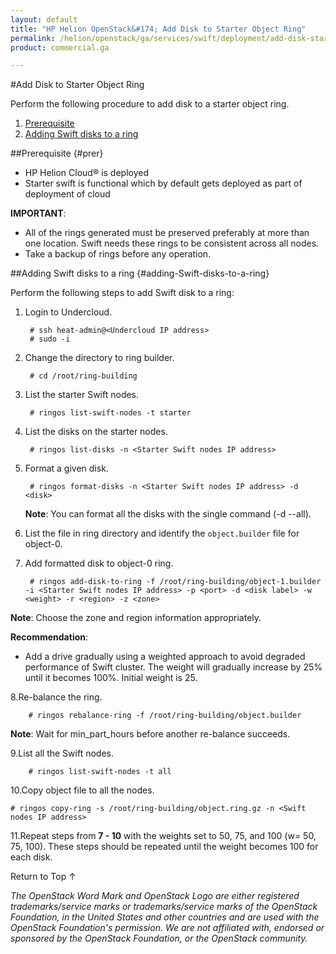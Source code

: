 ```yaml
---
layout: default
title: "HP Helion OpenStack&#174; Add Disk to Starter Object Ring"
permalink: /helion/openstack/ga/services/swift/deployment/add-disk-starter/
product: commercial.ga

---
```

<!--UNDER REVISION-->

<script>

function PageRefresh {
onLoad="window.refresh"
}

PageRefresh();

</script>

<!--
<p style="font-size: small;"> <a href=" /helion/openstack/ga/services/object/swift/expand-cluster/">&#9664; PREV</a> | <a href="/helion/openstack/ga/services/object/swift/expand-cluster/">&#9650; UP</a> | <a href="/helion/openstack/ga/services/swift/deployment/add-proxy-node/"> NEXT &#9654</a> </p>-->


#Add Disk to Starter Object Ring

Perform the following procedure to add disk to a starter object ring. 

1. [Prerequisite](#Prer)
2. [Adding Swift disks to a ring](#adding-Swift-disks-to-a-ring)



##Prerequisite {#prer}

* HP Helion Cloud&#174; is deployed
* Starter swift is functional which by default gets deployed as part of deployment of cloud

**IMPORTANT**:  
 
*  All of the rings generated must be preserved preferably at more than one location. Swift needs these rings to be consistent across all nodes.
* Take a backup of rings before any operation.


##Adding Swift disks to a ring {#adding-Swift-disks-to-a-ring}

Perform the following steps to add Swift disk to a ring:

1. Login to Undercloud. 

		# ssh heat-admin@<Undercloud IP address> 
		# sudo -i

2. Change the directory to ring builder.

		# cd /root/ring-building

3. List the starter Swift nodes.

		# ringos list-swift-nodes -t starter

4. List the disks on the starter nodes.

		# ringos list-disks -n <Starter Swift nodes IP address> 

5. Format a given disk.

		# ringos format-disks -n <Starter Swift nodes IP address> -d <disk>

	**Note**: You can format all the disks with the single command (-d --all).


6. List the file in ring directory and identify the `object.builder` file for object-0.

	
7. Add formatted disk to object-0 ring.

		# ringos add-disk-to-ring -f /root/ring-building/object-1.builder -i <Starter Swift nodes IP address> -p <port> -d <disk label> -w <weight> -r <region> -z <zone>

**Note**: Choose the zone and region information appropriately.

**Recommendation**: 
              
* Add a drive gradually using a weighted approach to avoid degraded performance of Swift cluster. The weight will gradually increase by 25% until it becomes 100%. Initial weight is 25.


8.Re-balance the ring.

		# ringos rebalance-ring -f /root/ring-building/object.builder
	
**Note**: Wait for min&#95;part&#95;hours before another re-balance succeeds.	
	
9.List all the Swift nodes. 

		# ringos list-swift-nodes -t all
		
10.Copy object file to all the nodes.

	# ringos copy-ring -s /root/ring-building/object.ring.gz -n <Swift nodes IP address>

11.Repeat steps from **7 - 10** with the weights set to 50, 75, and 100 (w= 50, 75, 100). These steps should be repeated until the weight becomes 100 for each disk.



 
<a href="#top" style="padding:14px 0px 14px 0px; text-decoration: none;"> Return to Top &#8593; </a>


*The OpenStack Word Mark and OpenStack Logo are either registered trademarks/service marks or trademarks/service marks of the OpenStack Foundation, in the United States and other countries and are used with the OpenStack Foundation's permission. We are not affiliated with, endorsed or sponsored by the OpenStack Foundation, or the OpenStack community.*